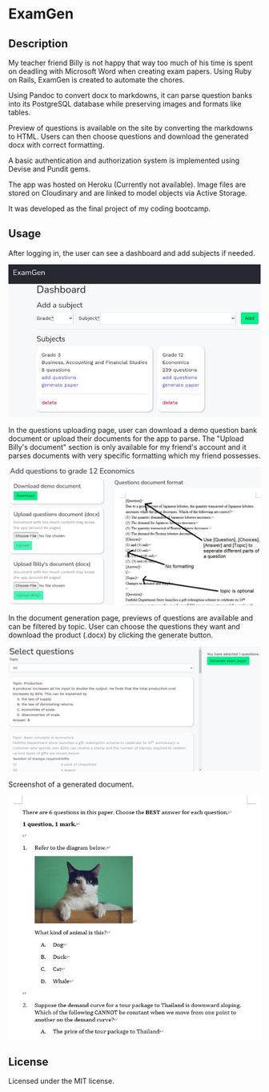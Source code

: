 # ExamGen

## Description

My teacher friend Billy is not happy that way too much of his time is spent on deadling with Microsoft Word when creating exam papers. Using Ruby on Rails, ExamGen is created to automate the chores.

Using Pandoc to convert docx to markdowns, it can parse question banks into its PostgreSQL database while preserving images and formats like tables.

Preview of questions is available on the site by converting the markdowns to HTML. Users can then choose questions and download the generated docx with correct formatting.

A basic authentication and authorization system is implemented using Devise and Pundit gems.

The app was hosted on Heroku (Currently not available). Image files are stored on Cloudinary and are linked to model objects via Active Storage.

It was developed as the final project of my coding bootcamp.

## Usage

After logging in, the user can see a dashboard and add subjects if needed.

<kbd><img src="app/assets/images/dashboard.jpg" width="700"></kbd>

In the questions uploading page, user can download a demo question bank document or upload their documents for the app to parse. The "Upload Billy's document" section is only available for my friend's account and it parses documents with very specific formatting which my friend possesses.

<kbd><img src="app/assets/images/add_questions.jpg" width="700"></kbd>

In the document generation page, previews of questions are available and can be filtered by topic. User can choose the questions they want and download the product (.docx) by clicking the generate button.

<kbd><img src="app/assets/images/generator.jpg" width="700"></kbd>

Screenshot of a generated document.

<kbd><img src="app/assets/images/docx_ss.jpg" width="600"></kbd>

## License

Licensed under the MIT license.
